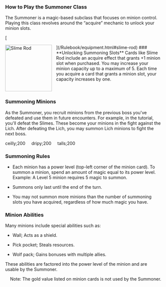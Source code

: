 ### **How to Play the Summoner Class**
The Summoner is a magic-based subclass that focuses on minion control. Playing this class revolves around the “acquire” mechanic to unlock your minion slots.

[<p style="float: left; margin: 0 1em 1em 0;">
  <img src="/Rulebook/images/equipment/slime rod.png" alt="Slime Rod" width="150">
</p>](/Rulebook/equipment.html#slime-rod)
### **Unlocking Summoning Slots**
Cards like Slime Rod include an acquire effect that grants +1 minion slot when purchased. You may increase your minion capacity up to a maximum of 5. Each time you acquire a card that grants a minion slot, your capacity increases by one.

&nbsp;&nbsp;&nbsp;&nbsp;
&nbsp;&nbsp;&nbsp;&nbsp;
&nbsp;&nbsp;&nbsp;&nbsp;


### **Summoning Minions**
As the Summoner, you recruit minions from the previous boss you've defeated and use them in future encounters. For example, in the tutorial, you'll defeat the Slimes. These become your minions in the fight against the Lich. After defeating the Lich, you may summon Lich minions to fight the next boss.

ceilly;200 &nbsp;&nbsp;&nbsp; dripy;200 &nbsp;&nbsp;&nbsp; talls;200

### **Summoning Rules**
- Each minion has a power level (top-left corner of the minion card). To summon a minion, spend an amount of magic equal to its power level. Example: A Level 5 minion requires 5 magic to summon.

- Summons only last until the end of the turn.

- You may not summon more minions than the number of summoning slots you have acquired, regardless of how much magic you have.


### **Minion Abilities**

Many minions include special abilities such as:

- Wall; Acts as a shield.

- Pick pocket; Steals resources.

- Wolf pack; Gains bonuses with multiple allies.

These abilities are factored into the power level of the minion and are usable by the Summoner.

&nbsp;&nbsp;&nbsp; Note: The gold value listed on minion cards is not used by the Summoner.
